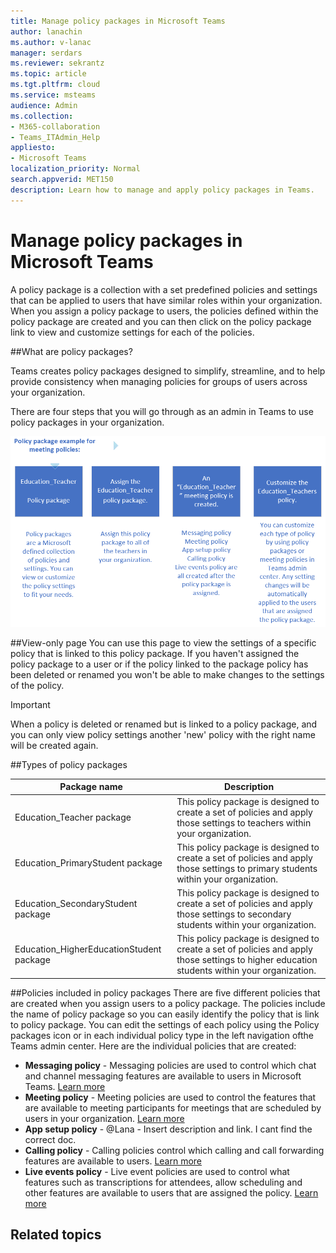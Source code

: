 ```yaml
---
title: Manage policy packages in Microsoft Teams
author: lanachin
ms.author: v-lanac
manager: serdars
ms.reviewer: sekrantz
ms.topic: article
ms.tgt.pltfrm: cloud
ms.service: msteams
audience: Admin
ms.collection: 
- M365-collaboration
- Teams_ITAdmin_Help
appliesto: 
- Microsoft Teams
localization_priority: Normal
search.appverid: MET150
description: Learn how to manage and apply policy packages in Teams. 
---
```


# Manage policy packages in Microsoft Teams
A policy package is a collection with a set predefined policies and settings that can be applied to users that have similar roles within your organization. When you assign a policy package to users, the policies defined within the policy package are created and you can then click on the policy package link to view and customize settings for each of the policies.

##What are policy packages?

Teams creates policy packages designed to simplify, streamline, and to help provide consistency when managing policies for groups of users across your organization.

There are four steps that you will go through as an admin in Teams to use policy packages in your organization. 

 ![what-are-policy-packages](media/what-are-policy-packages.PNG)

##View-only page
You can use this page to view the settings of a specific policy that is linked to this policy package. If you haven't assigned the policy package to a user or if the policy linked to the package policy has been deleted or renamed you won't be able to make changes to the settings of the policy. 

> [!IMPORTANT]
> When a policy is deleted or renamed but is linked to a policy package, and you can only view policy settings another 'new' policy with the right name will be created again.


##Types of policy packages

|**Package name**  |**Description** |
|---------|---------|
|Education_Teacher package     |This policy package is designed to create a set of policies and apply those settings to teachers within your organization.      |
|Education_PrimaryStudent package    |This policy package is designed to create a set of policies and apply those settings to primary students within your organization.|
|Education_SecondaryStudent package    |This policy package is designed to create a set of policies and apply those settings to secondary students within your organization.         |
|Education_HigherEducationStudent package    |This policy package is designed to create a set of policies and apply those settings to higher education students within your organization.|

##Policies included in policy packages
There are five different policies that are created when you assign users to a policy package. The policies include the name of policy package so you can easily identify the policy that is link to policy package. You can edit the settings of each policy using the Policy packages icon or in each individual policy type in the left navigation ofthe Teams admin center. Here are the individual policies that are created:

- **Messaging policy** - Messaging policies are used to control which chat and channel messaging features are available to users in Microsoft Teams. [Learn more](messaging-policies-in-teams.md)
- **Meeting policy** - Meeting policies are used to control the features that are available to meeting participants for meetings that are scheduled by users in your organization.  [Learn more](meeting-policies-in-teams.md)
- **App setup policy** - @Lana - Insert description and link. I cant find the correct doc.
- **Calling policy** - Calling policies control which calling and call forwarding features are available to users. [Learn more](teams-calling-policy.md)
- **Live events policy** - Live event policies are used to control what features such as transcriptions for attendees, allow scheduling and other features are available to users that are assigned the policy. [Learn more](teams-live-events/set-up-for-teams-live-events.md)

## Related topics
